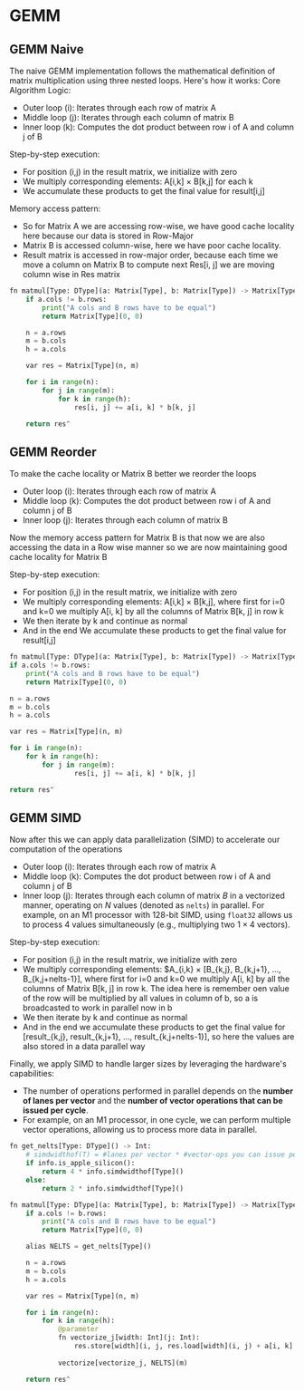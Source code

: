 # GEMM

## GEMM Naive

The naive GEMM implementation follows the mathematical definition of matrix multiplication using three nested loops. Here's how it works:
Core Algorithm Logic:

- Outer loop (i): Iterates through each row of matrix A
- Middle loop (j): Iterates through each column of matrix B
- Inner loop (k): Computes the dot product between row i of A and column j of B

Step-by-step execution:

- For position (i,j) in the result matrix, we initialize with zero
- We multiply corresponding elements: A[i,k] × B[k,j] for each k
- We accumulate these products to get the final value for result[i,j]

Memory access pattern:

- So for Matrix A we are accessing row-wise, we have good cache locality here because our data is stored in Row-Major
- Matrix B is accessed column-wise, here we have poor cache locality.
- Result matrix is accessed in row-major order, because each time we move a column on Matrix B to compute next Res[i, j] we are moving column wise in Res matrix

```python
fn matmul[Type: DType](a: Matrix[Type], b: Matrix[Type]) -> Matrix[Type]:
    if a.cols != b.rows:
        print("A cols and B rows have to be equal")
        return Matrix[Type](0, 0)

    n = a.rows
    m = b.cols
    h = a.cols

    var res = Matrix[Type](n, m)

    for i in range(n):
        for j in range(m):
            for k in range(h):
                res[i, j] += a[i, k] * b[k, j]

    return res^
```

## GEMM Reorder

To make the cache locality or Matrix B better we reorder the loops

- Outer loop (i): Iterates through each row of matrix A
- Middle loop (k):  Computes the dot product between row i of A and column j of B
- Inner loop (j): Iterates through each column of matrix B

Now the memory access pattern for Matrix B is that now we are also accessing the data in a Row wise manner so we are now maintaining good cache locality for Matrix B

Step-by-step execution:

- For position (i,j) in the result matrix, we initialize with zero
- We multiply corresponding elements: A[i,k] × B[k,j], where first for i=0 and k=0 we multiply A[i, k] by all the columns of Matrix B[k, j] in row k
- We then iterate by k and continue as normal
- And in the end We accumulate these products to get the final value for result[i,j]

```python
fn matmul[Type: DType](a: Matrix[Type], b: Matrix[Type]) -> Matrix[Type]:
if a.cols != b.rows:
    print("A cols and B rows have to be equal")
    return Matrix[Type](0, 0)

n = a.rows
m = b.cols
h = a.cols

var res = Matrix[Type](n, m)

for i in range(n):
    for k in range(h):
        for j in range(m):
                res[i, j] += a[i, k] * b[k, j]

return res^
```

## GEMM SIMD

Now after this we can apply data parallelization (SIMD) to accelerate our computation of the operations

- Outer loop (i): Iterates through each row of matrix A
- Middle loop (k):  Computes the dot product between row i of A and column j of B
- Inner loop (j): Iterates through each column of matrix $B$ in a vectorized manner, operating on $N$ values (denoted as `nelts`) in parallel. For example, on an M1 processor with 128-bit SIMD, using `float32` allows us to process 4 values simultaneously (e.g., multiplying two $1 \times 4$ vectors).

Step-by-step execution:

- For position (i,j) in the result matrix, we initialize with zero
- We multiply corresponding elements: $A_{i,k} × [B_{k,j}, B_{k,j+1}, ..., B_{k,j+nelts-1}], where first for i=0 and k=0 we multiply A[i, k] by all the columns of Matrix B[k, j] in row k. The idea here is remember oen value of the row will be multiplied by all values in column of b, so a is broadcasted to work in parallel now in b
- We then iterate by k and continue as normal
- And in the end we accumulate these products to get the final value for [result_{k,j}, result_{k,j+1}, ..., result_{k,j+nelts-1}], so here the values are also stored in a data parallel way

Finally, we apply SIMD to handle larger sizes by leveraging the hardware's capabilities:  
- The number of operations performed in parallel depends on the **number of lanes per vector** and the **number of vector operations that can be issued per cycle**.  
- For example, on an M1 processor, in one cycle, we can perform multiple vector operations, allowing us to process more data in parallel.

```python
fn get_nelts[Type: DType]() -> Int:
    # simdwidthof(T) = #lanes per vector * #vector‐ops you can issue per cycle
    if info.is_apple_silicon():
        return 4 * info.simdwidthof[Type]()
    else:
        return 2 * info.simdwidthof[Type]()

fn matmul[Type: DType](a: Matrix[Type], b: Matrix[Type]) -> Matrix[Type]:
    if a.cols != b.rows:
        print("A cols and B rows have to be equal")
        return Matrix[Type](0, 0)

    alias NELTS = get_nelts[Type]()

    n = a.rows
    m = b.cols
    h = a.cols

    var res = Matrix[Type](n, m)

    for i in range(n):
        for k in range(h):
            @parameter
            fn vectorize_j[width: Int](j: Int):
                res.store[width](i, j, res.load[width](i, j) + a[i, k] * b.load[width](k, j))
            
            vectorize[vectorize_j, NELTS](m)

    return res^
```